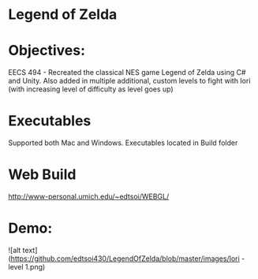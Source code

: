 # Legend of Zelda

# Objectives:
EECS 494 - Recreated the classical NES game Legend of Zelda using C# and Unity. Also added in multiple additional, custom levels to fight with Iori (with increasing level of difficulty as level goes up)

# Executables 
Supported both Mac and Windows. Executables located in Build folder

# Web Build
http://www-personal.umich.edu/~edtsoi/WEBGL/

# Demo:
![alt text](https://github.com/edtsoi430/LegendOfZelda/blob/master/images/Iori - level 1.png)

